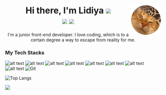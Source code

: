 <h1 align="center">Hi there, I'm Lidiya 
<img src="https://github.com/blackcater/blackcater/raw/main/images/Hi.gif" height="32"/>
 <img src="https://github.com/kglidiya/kglidiya/blob/main/images/arseniy.png" align="right" alt="Arseniy"/>
 <div id="user-content-header">
  <a href="https://t.me/kglidia" rel="nofollow"><img src="https://img.icons8.com/3d-fluency/64/null/telegram.png" /></a>
   <a href="https://www.facebook.com/profile.php?id=1164274742&mibextid=ZbWKwL" rel="nofollow"><img src="https://img.icons8.com/3d-fluency/66/null/facebook-circled.png"/></a>
 </div>
</h1>
<p align="center">I'm a junior front-end developer. I love coding, which is to a certain degree a way to escape from reality for me.</p>
<div><h3 >My Tech Stacks</h></div>

![alt text](https://img.shields.io/badge/html5-%23E34F26.svg?style=for-the-badge&logo=html5&logoColor=white)
![alt text](https://img.shields.io/badge/css3-%231572B6.svg?style=for-the-badge&logo=css3&logoColor=white)
![alt text](https://img.shields.io/badge/javascript-%23323330.svg?style=for-the-badge&logo=javascript&logoColor=%23F7DF1E)
![alt text](https://img.shields.io/badge/typescript-%23007ACC.svg?style=for-the-badge&logo=typescript&logoColor=white)
![alt text](https://img.shields.io/badge/react-%2320232a.svg?style=for-the-badge&logo=react&logoColor=%2361DAFB) 
![alt text](https://img.shields.io/badge/redux-%23593d88.svg?style=for-the-badge&logo=redux&logoColor=white)
![alt text](https://img.shields.io/badge/SASS-hotpink.svg?style=for-the-badge&logo=SASS&logoColor=white)
![alt text](https://img.shields.io/badge/webpack-%238DD6F9.svg?style=for-the-badge&logo=webpack&logoColor=black)
![Git](https://img.shields.io/badge/git-%23F05033.svg?style=for-the-badge&logo=git&logoColor=white)



![Top Langs](https://github-readme-stats.vercel.app/api/top-langs/?username=kglidiya)

<p>
    <a href="https://www.codewars.com/users/kglidiya" target="_blanc">
      <img src="https://www.codewars.com/users/kglidiya/badges/large" />
    </a>
</p>




